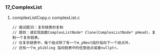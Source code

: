 ### 17_ComplexList

1. complexListCopy.c  complexList.c

   ```
   // 面试题35：复杂链表的复制
   // 题目：请实现函数ComplexListNode* Clone(ComplexListNode* pHead)，复制一个复杂链表。
   // 在复杂链表中，每个结点除了有一个m_pNext指针指向下一个结点外，
   // 还有一个m_pSibling 指向链表中的任意结点或者nullptr。
   ```

   

